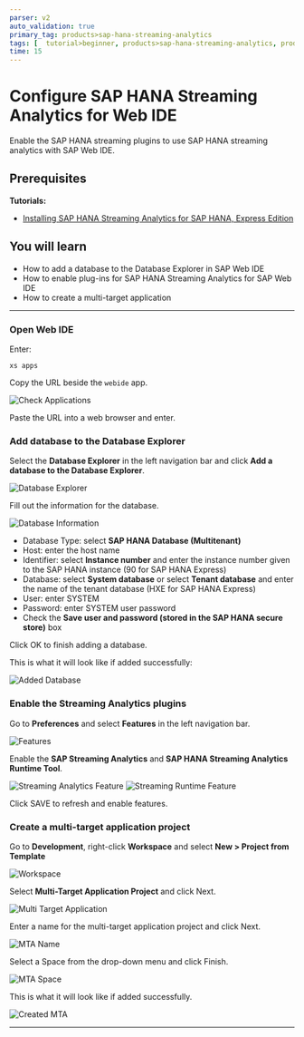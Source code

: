 ```yaml
---
parser: v2
auto_validation: true
primary_tag: products>sap-hana-streaming-analytics
tags: [  tutorial>beginner, products>sap-hana-streaming-analytics, products>sap-hana\,-express-edition, products>sap-web-ide, products>sap-web-ide-plug-ins ]
time: 15
---
```


# Configure SAP HANA Streaming Analytics for Web IDE
<!-- description --> Enable the SAP HANA streaming plugins to use SAP HANA streaming analytics with SAP Web IDE.

## Prerequisites  
**Tutorials:**
  - [Installing SAP HANA Streaming Analytics for SAP HANA, Express Edition](hxe-ua-installing-streaming)

## You will learn  
  - How to add a database to the Database Explorer in SAP Web IDE
  - How to enable plug-ins for SAP HANA Streaming Analytics for SAP Web IDE
  - How to create a multi-target application

---

### Open Web IDE


Enter:

```
xs apps
```

Copy the URL beside the `webide` app.

![Check Applications](webide.PNG)

Paste the URL into a web browser and enter.


### Add database to the Database Explorer


Select the __Database Explorer__ in the left navigation bar and click __Add a database to the Database Explorer__.

![Database Explorer](database-explorer.PNG)

Fill out the information for the database.

![Database Information](adding-database.PNG)
* Database Type: select __SAP HANA Database (Multitenant)__
* Host: enter the host name
* Identifier: select __Instance number__ and enter the instance number given to the SAP HANA instance (90 for SAP HANA Express)
* Database: select __System database__ or select __Tenant database__ and enter the name of the tenant database (HXE for SAP HANA Express)
* User: enter SYSTEM
* Password: enter SYSTEM user password
* Check the __Save user and password (stored in the SAP HANA secure store)__ box

Click OK to finish adding a database.

This is what it will look like if added successfully:

![Added Database](added-database.PNG)




### Enable the Streaming Analytics plugins


Go to __Preferences__ and select __Features__ in the left navigation bar.

![Features](features.PNG)

Enable the __SAP Streaming Analytics__ and __SAP HANA Streaming Analytics Runtime Tool__.

![Streaming Analytics Feature](enable-hana-streaming-analytics.PNG)
![Streaming Runtime Feature](enable-hana-streaming-runtime.PNG)

Click SAVE to refresh and enable features.


### Create a multi-target application project


Go to __Development__, right-click __Workspace__ and select __New > Project from Template__

![Workspace](workspace-mta.PNG)

Select __Multi-Target Application Project__ and click Next.

![Multi Target Application](multi-target-application-project.PNG)

Enter a name for the multi-target application project and click Next.

![MTA Name](mta-name.PNG)

Select a Space from the drop-down menu and click Finish.

![MTA Space](mta-space.PNG)

This is what it will look like if added successfully.

 ![Created MTA](mta-created.PNG)


---

